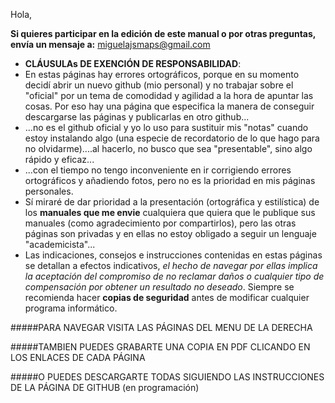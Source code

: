 Hola,

**Si quieres participar en la edición de este manual o por otras preguntas, envía un mensaje a:** 
miguelajsmaps@gmail.com

* **CLÁUSULAs DE EXENCIÓN DE RESPONSABILIDAD**: 
* En estas páginas hay errores ortográficos, porque en su momento decidí abrir un nuevo github (mio personal) y no trabajar sobre el "oficial" por un tema de comodidad y agilidad a la hora de apuntar las cosas. Por eso hay una página que especifica la manera de conseguir descargarse las páginas y publicarlas en otro github...
* ...no es el github oficial y yo lo uso para sustituir mis "notas" cuando estoy instalando algo (una especie de recordatorio de lo que hago para no olvidarme)....al hacerlo, no busco que sea "presentable", sino algo rápido y eficaz...
* ...con el tiempo no tengo inconveniente en ir corrigiendo errores ortográficos y añadiendo fotos, pero no es la prioridad en mis páginas personales.
* Sí miraré de dar prioridad a la presentación (ortográfica y estilística) de los **manuales que me envie** cualquiera que quiera que le publique sus manuales (como agradecimiento por compartirlos), pero las otras páginas son privadas y en ellas no estoy obligado a seguir un lenguaje "academicista"...
* Las indicaciones, consejos e instrucciones contenidas en estas páginas se detallan a efectos indicativos, _el hecho de navegar por ellas implica la aceptación del compromiso de no reclamar daños o cualquier tipo de compensación por obtener un resultado no deseado_. Siempre se recomienda hacer **copias de seguridad** antes de modificar cualquier programa informático.

#####PARA NAVEGAR VISITA LAS PÁGINAS DEL MENU DE LA DERECHA

#####TAMBIEN PUEDES GRABARTE UNA COPIA EN PDF CLICANDO EN LOS ENLACES DE CADA PÁGINA

#####O PUEDES DESCARGARTE TODAS SIGUIENDO LAS INSTRUCCIONES DE LA PÁGINA DE GITHUB (en programación)